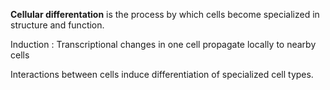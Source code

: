 **Cellular differentation** is the process by which cells become specialized in structure and function.

Induction
: Transcriptional changes in one cell propagate locally to nearby cells

Interactions between cells induce differentiation of specialized cell types.